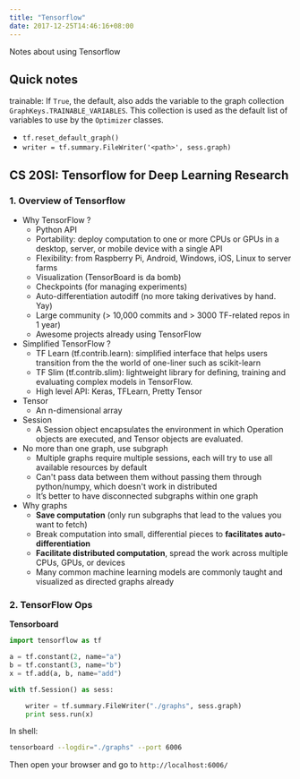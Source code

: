 ```yaml
---
title: "Tensorflow"
date: 2017-12-25T14:46:16+08:00
---
```


Notes about using Tensorflow

## Quick notes

trainable: If `True`, the default, also adds the variable to the graph collection `GraphKeys.TRAINABLE_VARIABLES`. This collection is used as the default list of variables to use by the `Optimizer` classes.

- `tf.reset_default_graph()`
- `writer = tf.summary.FileWriter('<path>', sess.graph)`

<!--more-->

## CS 20SI: Tensorflow for Deep Learning Research

### 1. Overview of Tensorflow

- Why TensorFlow ?
    - Python API
    - Portability: deploy computation to one or more CPUs or GPUs in a desktop, server, or mobile device with a single API
    - Flexibility: from Raspberry Pi, Android, Windows, iOS, Linux to server farms
    - Visualization (TensorBoard is da bomb)
    - Checkpoints (for managing experiments)
    - Auto-differentiation autodiff (no more taking derivatives by hand. Yay)
    - Large community (> 10,000 commits and > 3000 TF-related repos in 1 year)
    - Awesome projects already using TensorFlow
- Simplified TensorFlow ?
    - TF Learn (tf.contrib.learn): simplified interface that helps users transition from the the world of one-liner such as scikit-learn
    - TF Slim (tf.contrib.slim): lightweight library for defining, training and evaluating complex models in TensorFlow.
    - High level API: Keras, TFLearn, Pretty Tensor
- Tensor
    - An n-dimensional array
- Session
    - A Session object encapsulates the environment in which Operation objects are executed, and Tensor objects are evaluated.
- No more than one graph, use subgraph
    - Multiple graphs require multiple sessions, each will try to use all available resources by default
    - Can't pass data between them without passing them through python/numpy, which doesn't work in distributed
    - It’s better to have disconnected subgraphs within one graph
- Why graphs
    - **Save computation** (only run subgraphs that lead to the values you want to fetch)
    - Break computation into small, differential pieces to **facilitates auto-differentiation**
    - **Facilitate distributed computation**, spread the work across multiple CPUs, GPUs, or devices
    - Many common machine learning models are commonly taught and visualized as directed graphs already

### 2. TensorFlow Ops

**Tensorboard**

``` py
import tensorflow as tf

a = tf.constant(2, name="a")
b = tf.constant(3, name="b")
x = tf.add(a, b, name="add")

with tf.Session() as sess:

    writer = tf.summary.FileWriter("./graphs", sess.graph)
    print sess.run(x)
```

In shell:

``` sh
tensorboard --logdir="./graphs" --port 6006
```

Then open your browser and go to `http://localhost:6006/`



